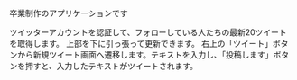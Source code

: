 卒業制作のアプリケーションです

ツイッターアカウントを認証して、フォローしている人たちの最新20ツイートを取得します。
上部を下に引っ張って更新できます。
右上の「ツイート」ボタンから新規ツイート画面へ遷移します。テキストを入力し、「投稿します」ボタンを押すと、入力したテキストがツイートされます。